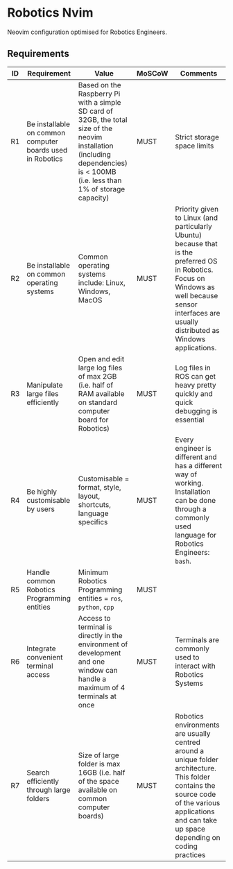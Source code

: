 # Robotics Nvim

Neovim configuration optimised for Robotics Engineers.

## Requirements

| ID | Requirement | Value | MoSCoW | Comments |
| --- | --- | --- | --- | --- |
| R1 | Be installable on common computer boards used in Robotics | Based on the Raspberry Pi with a simple SD card of 32GB, the total size of the neovim installation (including dependencies) is < 100MB (i.e. less than 1% of storage capacity) | MUST | Strict storage space limits |
| R2 | Be installable on common operating systems | Common operating systems include: Linux, Windows, MacOS | MUST | Priority given to Linux (and particularly Ubuntu) because that is the preferred OS in Robotics. Focus on Windows as well because sensor interfaces are usually distributed as Windows applications. |
| R3 | Manipulate large files efficiently | Open and edit large log files of max 2GB (i.e. half of RAM available on standard computer board for Robotics) | MUST | Log files in ROS can get heavy pretty quickly and quick debugging is essential |
| R4 | Be highly customisable by users | Customisable = format, style, layout, shortcuts, language specifics | MUST | Every engineer is different and has a different way of working. Installation can be done through a commonly used language for Robotics Engineers: `bash`. |
| R5 | Handle common Robotics Programming entities | Minimum Robotics Programming entities = `ros`, `python`, `cpp` | MUST | |
| R6 | Integrate convenient terminal access | Access to terminal is directly in the environment of development and one window can handle a maximum of 4 terminals at once | MUST | Terminals are commonly used to interact with Robotics Systems |
| R7 | Search efficiently through large folders | Size of large folder is max 16GB (i.e. half of the space available on common computer boards) | MUST | Robotics environments are usually centred around a unique folder architecture. This folder contains the source code of the various applications and can take up space depending on coding practices |
